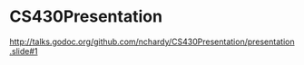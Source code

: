 # CS430Presentation
http://talks.godoc.org/github.com/nchardy/CS430Presentation/presentation.slide#1
